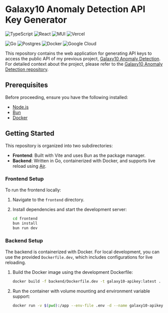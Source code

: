 # Galaxy10 Anomaly Detection API Key Generator

![TypeScript](https://img.shields.io/badge/typescript-%23007ACC.svg?style=for-the-badge&logo=typescript&logoColor=white)
![React](https://img.shields.io/badge/react-%2320232a.svg?style=for-the-badge&logo=react&logoColor=%2361DAFB)
![MUI](https://img.shields.io/badge/MUI-%230081CB.svg?style=for-the-badge&logo=mui&logoColor=white)
![Vercel](https://img.shields.io/badge/vercel-%23000000.svg?style=for-the-badge&logo=vercel&logoColor=white)

![Go](https://img.shields.io/badge/go-%2300ADD8.svg?style=for-the-badge&logo=go&logoColor=white)
![Postgres](https://img.shields.io/badge/postgres-%23316192.svg?style=for-the-badge&logo=postgresql&logoColor=white)
![Docker](https://img.shields.io/badge/docker-%230db7ed.svg?style=for-the-badge&logo=docker&logoColor=white)
![Google Cloud](https://img.shields.io/badge/GoogleCloud-%234285F4.svg?style=for-the-badge&logo=google-cloud&logoColor=white)

This repository contains the web application for generating API keys to access the public API of my previous project, [Galaxy10 Anomaly Detection](https://github.com/oadultradeepfield/galaxy10-anomaly-detection). For detailed context about the project, please refer to the [Galaxy10 Anomaly Detection repository](https://github.com/oadultradeepfield/galaxy10-anomaly-detection).

## Prerequisites

Before proceeding, ensure you have the following installed:

- [Node.js](https://nodejs.org/en)
- [Bun](https://bun.sh/)
- [Docker](https://www.docker.com/)

## Getting Started

This repository is organized into two subdirectories:

- **Frontend**: Built with Vite and uses Bun as the package manager.
- **Backend**: Written in Go, containerized with Docker, and supports live reload using [Air](https://github.com/cosmtrek/air).

### Frontend Setup

To run the frontend locally:

1. Navigate to the `frontend` directory.
2. Install dependencies and start the development server:

   ```bash
   cd frontend
   bun install
   bun run dev
   ```

### Backend Setup

The backend is containerized with Docker. For local development, you can use the provided `Dockerfile.dev`, which includes configurations for live reloading.

1. Build the Docker image using the development Dockerfile:

   ```bash
   docker build -f backend/Dockerfile.dev -t galaxy10-apikey:latest .
   ```

2. Run the container with volume mounting and environment variable support:

   ```bash
   docker run -v $(pwd):/app --env-file .env -d --name galaxy10-apikey -p 8080:8080 galaxy10-apikey:latest
   ```
